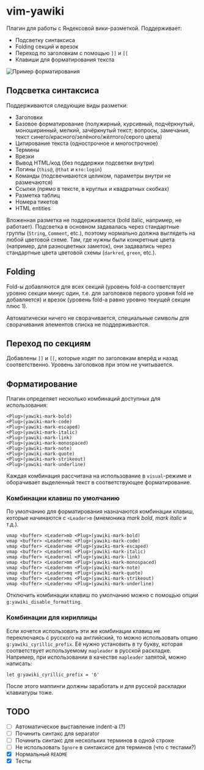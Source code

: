 # vim-yawiki

Плагин для работы с Яндексовой вики-разметкой. Поддерживает:
* Подсветку синтаксиса
* Folding секций и врезок
* Переход по заголовкам с помощью `]]` и `[[`
* Клавиши для форматирования текста

![Пример форматирования](https://cloud.githubusercontent.com/assets/4334930/23220632/a273b6b4-f933-11e6-9e80-281dcfd488fc.png)

## Подсветка синтаксиса ##

Поддерживаются следующие виды разметки:

* Заголовки
* Базовое форматирование (полужирный, курсивный, подчёркнутый, моноширинный, мелкий, зачёркнутый текст; вопросы, замечания, текст синего/красного/зелёного/жёлтого/серого цвета)
* Цитирование текста (однострочное и многострочное)
* Термины
* Врезки
* Вывод HTML/код (без поддержки подсветки внутри)
* Логины (`this@`, `@that` и `кто:login`)
* Команды (подсвечиваются целиком, параметры внутри не размечаются)
* Ссылки (прямо в тексте, в круглых и квадратных скобках)
* Разметка таблиц
* Номера тикетов
* HTML entities

Вложенная разметка не поддерживается (bold italic, например, не работает).
Подсветка в основном задавалась через стандартные группы (`String`, `Comment`, etc.), поэтому нормально должна выглядеть на любой цветовой схеме. Там, где нужны были конкретные цвета (например, для разноцветных заметок), они задавались через стандартные цвета цветовой схемы (`darkred`, `green`, etc.).

## Folding ##

Fold-ы добавляются для всех секций (уровень fold-а соответствует уровню секции минус один, т.е. для заголовков первого уровня fold не добавляется) и врезок (уровень fold-а равно уровню текущей секции плюс 1).

Автоматически ничего не сворачивается, специальные символы для сворачивания элементов списка не поддерживаются.

## Переход по секциям ##

Добавлены `]]` и `[[`, которые ходят по заголовкам вперёд и назад соответственно. Уровень заголовков при этом не учитывается.

## Форматирование ##

Плагин определяет несколько комбинаций доступных для использования:

    <Plug>(yawiki-mark-bold)
    <Plug>(yawiki-mark-code)
    <Plug>(yawiki-mark-escaped)
    <Plug>(yawiki-mark-italic)
    <Plug>(yawiki-mark-link)
    <Plug>(yawiki-mark-monospaced)
    <Plug>(yawiki-mark-note)
    <Plug>(yawiki-mark-quote)
    <Plug>(yawiki-mark-strikeout)
    <Plug>(yawiki-mark-underline)

Каждая комбинация рассчитана на использование в `visual`-режиме и оборачивает выделенный текст в соответствующее форматирование.

### Комбинации клавиш по умолчанию ##

По умолчанию для форматирования назначаются комбинации клавиш, которые начинаются с `<Leader>m` (мнемоника _mark bold_, _mark italic_ и т.д.).

    vmap <buffer> <Leader>mb <Plug>(yawiki-mark-bold)
    vmap <buffer> <Leader>mc <Plug>(yawiki-mark-code)
    vmap <buffer> <Leader>me <Plug>(yawiki-mark-escaped)
    vmap <buffer> <Leader>mi <Plug>(yawiki-mark-italic)
    vmap <buffer> <Leader>ml <Plug>(yawiki-mark-link)
    vmap <buffer> <Leader>mm <Plug>(yawiki-mark-monospaced)
    vmap <buffer> <Leader>mn <Plug>(yawiki-mark-note)
    vmap <buffer> <Leader>mq <Plug>(yawiki-mark-quote)
    vmap <buffer> <Leader>ms <Plug>(yawiki-mark-strikeout)
    vmap <buffer> <Leader>mu <Plug>(yawiki-mark-underline)

Отключить комбинации клавиш по умолчанию можно с помощью опции `g:yawiki_disable_formatting`.

### Комбинации для кириллицы ###

Если хочется использовать эти же комбинации клавиш не переключаясь с русского на английский, то можно использовать опцию `g:yawiki_cyrillic_prefix`. Её нужно установить в ту букву, которая соответствует используемому `mapleader` в русской раскладке. Например, при использовании в качестве `mapleader` запятой, можно написать:

    let g:yawiki_cyrillic_prefix = 'б'

После этого маппинги должны заработать и для русской раскладки клавиатуры тоже.

## TODO

- [ ] Автоматическое выставление indent-а (?)
- [ ] Починить синтакс для separator
- [ ] Починить синтакс для нескольких терминов в одной строке
- [ ] Не использовать `Ignore` в синтаксисе для терминов (что с тестами?)
- [x] Нормальный `README`
- [x] Тесты
